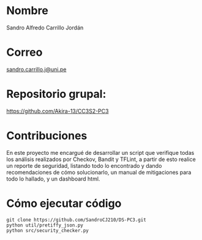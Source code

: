 # Nombre

Sandro Alfredo Carrillo Jordán 
# Correo

sandro.carrillo.j@uni.pe

# Repositorio grupal:

https://github.com/Akira-13/CC3S2-PC3

# Contribuciones

En este proyecto me encargué de desarrollar un script que verifique todas los análisis realizados por Checkov, Bandit y TFLint, a partir de esto realice un reporte de seguridad, listando todo lo encontrado y dando recomendaciones de cómo solucionarlo, un manual de mitigaciones para todo lo hallado, y un dashboard html. 

# Cómo ejecutar código
```
git clone https://github.com/SandroCJ210/DS-PC3.git
python util/pretiffy_json.py
python src/security_checker.py
```